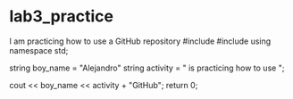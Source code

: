 # lab3_practice
I am practicing how to use a GitHub repository
 #include <iostream>
 #include <string>
 using namespace std;

string boy_name = "Alejandro"
string activity = " is practicing how to use ";

cout << boy_name << activity + "GitHub"; 
return 0;
